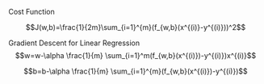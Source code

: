 Cost Function

$$J(w,b)=\frac{1}{2m}\sum_{i=1}^{m}(f_{w,b}(x^{(i)}-y^{(i)}))^2$$


Gradient Descent for Linear Regression
$$w=w-\alpha  \frac{1}{m} \sum_{i=1}^m(f_{w,b}(x^{(i)})-y^{(i)})x^{(i)}$$

$$b=b-\alpha  \frac{1}{m} \sum_{i=1}^{m}(f_{w,b}(x^{(i)})-y^{(i)})$$

